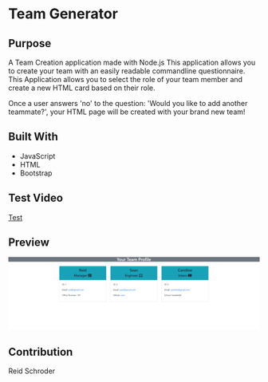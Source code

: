 # Team Generator


## Purpose
A Team Creation application made with Node.js This application allows you to create your team with an easily readable commandline questionnaire. This Application allows you to select the role of your team member and create a new HTML card based on their role.  

Once a user answers 'no' to the question: 'Would you like to add another teammate?', your HTML page will be created with your brand new team! 

## Built With
* JavaScript
* HTML
* Bootstrap

## Test Video
[Test](https://drive.google.com/file/d/1DvL9VIUj6i0ZZyar9bN-m1Xe-1c9an6m/view)



## Preview
![Alt text](./images/team-generator-screenshot.png "Team Generator")

## Contribution
Reid Schroder